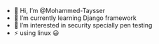 - 👋 Hi, I’m @Mohammed-Taysser
- 🌱 I’m currently learning Django framework
- 👀 I’m interested in security specially pen testing
- ⚡ using linux :smiley:

<!---
Mohammed-Taysser/Mohammed-Taysser is a ✨ special ✨ repository because its `README.md` (this file) appears on your GitHub profile.
You can click the Preview link to take a look at your changes.
--->

